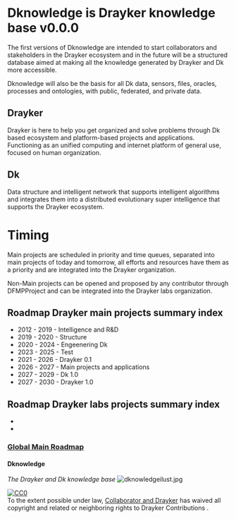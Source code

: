 # Dknowledge is Drayker knowledge base v0.0.0

The first versions of Dknowledge are intended to start collaborators and stakeholders in the Drayker ecosystem and in the future will be a structured database aimed at making all the knowledge generated by Drayker and Dk more accessible.

Dknowledge will also be the basis for all Dk data, sensors, files, oracles, processes and ontologies, with public, federated, and private data.

## Drayker 
Drayker is here to help you get organized and solve problems through Dk based ecosystem and platform-based projects and applications. Functioning as an unified computing and internet platform of general use, focused on human organization.

## Dk
Data structure and intelligent network that supports intelligent algorithms and integrates them into a distributed evolutionary super intelligence that supports the Drayker ecosystem.

# Timing
Main projects are scheduled in priority and time queues, separated into main projects of today and tomorrow, all efforts and resources have them as a priority and are integrated into the Drayker organization.

Non-Main projects can be opened and proposed by any contributor through DFMPProject and can be integrated into the Drayker labs organization.

## Roadmap Drayker main projects summary index 
 
- 2012 - 2019 - Intelligence and R&D
- 2019 - 2020 -  Structure  
- 2020 - 2024 - Engeenering Dk
- 2023 - 2025 - Test
- 2021 - 2026 - Drayker 0.1
- 2026 - 2027 - Main projects and applications   
- 2027 - 2029 - Dk 1.0
- 2027 - 2030 - Drayker 1.0

## Roadmap Drayker labs projects summary index 
-
-

### [Global Main Roadmap](/roadmap/global-main-roadmap.md)

#### Dknowledge
*The Drayker and Dk knowledge base*
![dknowledgeilust.jpg](https://i.pinimg.com/originals/83/ac/a7/83aca7427989b6dde80489b2f3a5f7a8.jpg)


<p xmlns:dct="https://purl.org/dc/terms/">
  <a rel="license"
     href="https://creativecommons.org/publicdomain/zero/1.0/">
    <img src="https://i.creativecommons.org/p/zero/1.0/88x31.png" style="border-style: none;" alt="CC0" />
  </a>
  <br />
  To the extent possible under law,
  <a rel="dct:publisher"
     href="https://github.com/draykerdk">
    <span property="dct:title">Collaborator and Drayker</span></a>
  has waived all copyright and related or neighboring rights to
  <span property="dct:title">Drayker Contributions </span>.
</p>
